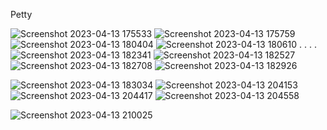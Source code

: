 Petty 

![Screenshot 2023-04-13 175533](https://github.com/SuraAtta/fourth-stage-project-frontend/assets/96949252/c63e0cda-92b2-4292-8513-a4886ed47992)  ![Screenshot 2023-04-13 175759](https://github.com/SuraAtta/fourth-stage-project-frontend/assets/96949252/4c94afa8-f160-4ef6-9dab-4b777f59dd48) ![Screenshot 2023-04-13 180404](https://github.com/SuraAtta/fourth-stage-project-frontend/assets/96949252/f382f1ed-8fe5-4db6-9d68-a60f2f746edd) ![Screenshot 2023-04-13 180610](https://github.com/SuraAtta/fourth-stage-project-frontend/assets/96949252/d701d1a2-c5d1-4626-a908-80d40d9dceab) 
.
.
.
.
![Screenshot 2023-04-13 182341](https://github.com/SuraAtta/fourth-stage-project-frontend/assets/96949252/9069d202-b96b-43ac-b12c-cf704cfb01b0) ![Screenshot 2023-04-13 182527](https://github.com/SuraAtta/fourth-stage-project-frontend/assets/96949252/d9147db7-d659-4a7d-8e1c-aa4d98dae783) ![Screenshot 2023-04-13 182708](https://github.com/SuraAtta/fourth-stage-project-frontend/assets/96949252/c851b804-1035-4d53-ada2-023d4687f4b3) ![Screenshot 2023-04-13 182926](https://github.com/SuraAtta/fourth-stage-project-frontend/assets/96949252/0f3c5725-18ea-40cc-a722-787a11534b93)




![Screenshot 2023-04-13 183034](https://github.com/SuraAtta/fourth-stage-project-frontend/assets/96949252/be4a46a0-d51a-4647-8cea-6a2265dfec79) ![Screenshot 2023-04-13 204153](https://github.com/SuraAtta/fourth-stage-project-frontend/assets/96949252/1ef90d9a-e749-4c6b-8a39-43531139b1b7) ![Screenshot 2023-04-13 204417](https://github.com/SuraAtta/fourth-stage-project-frontend/assets/96949252/abac55ea-cdfa-4197-9a72-e61b50e01dbc) ![Screenshot 2023-04-13 204558](https://github.com/SuraAtta/fourth-stage-project-frontend/assets/96949252/f918fa06-521b-4f1a-9695-bbb8bf614a09) 




![Screenshot 2023-04-13 210025](https://github.com/SuraAtta/fourth-stage-project-frontend/assets/96949252/7b319477-0969-46fd-ae61-f7e8c19467c7)














